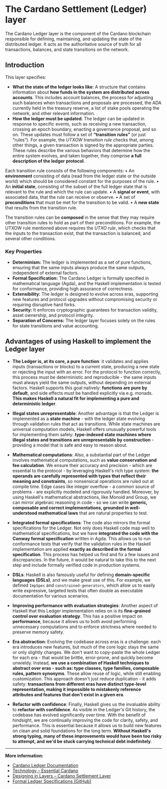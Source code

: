 # The Cardano Settlement (Ledger) layer

The Cardano Ledger layer is the component of the Cardano blockchain responsible for defining, maintaining, and updating the state of the distributed ledger. It acts as the authoritative source of truth for all transactions, balances, and state transitions on the network.

## Introduction

This layer specifies:
- **What the state of the ledger looks like**: A structure that contains information about **how funds in the system are distributed across accounts**. This includes account balances, the process for adjusting such balances when transactions and proposals are processed, the ADA currently held in the treasury reserve, a list of stake pools operating the network, and other relevant information.
- **How the ledger must be updated**: The ledger can be updated in response to specific events, such as receiving a new transaction, crossing an epoch boundary, enacting a governance proposal, and so on. These updates must follow a set of **“transition rules”** (or just “rules”). For example, the *UTXOW transition rule* checks that, among other things, a given transaction is signed by the appropriate parties. These rules describe the various behaviors that determine how the entire system evolves, and taken together, they comprise **a full description of the ledger protocol**.

Each transition rule consists of the following components:
• An **environment** consisting of data (read from the ledger state or the outside world) which should be considered constant for the purposes of the rule.
• An **initial state**, consisting of the subset of the full ledger state that is relevant to the rule and which the rule can update.
• A **signal or event**, with associated data, that the rule can receive or observe.
• A set of **preconditions** that must be met for the transition to be valid.
• A **new state** that results from the transition rule.

The transition rules can be **composed** in the sense that they may require other transition rules to hold as part of their preconditions. For example, the UTXOW rule mentioned above requires the *UTXO rule*, which checks that the inputs to the transaction exist, that the transaction is balanced, and several other conditions.

### Key Properties

- **Determinism:** The ledger is implemented as a set of pure functions, ensuring that the same inputs always produce the same outputs, independent of external factors.
- **Formal Specification:** The Cardano Ledger is formally specified in mathematical language (Agda), and the Haskell implementation is tested for conformance, providing high assurance of correctness.
- **Extensibility:** The ledger is designed to evolve across eras, supporting new features and protocol upgrades without compromising security or requiring disruptive hard forks.
- **Security:** It enforces cryptographic guarantees for transaction validity, asset ownership, and protocol integrity.
- **Separation of Concerns:** The ledger layer focuses solely on the rules for state transitions and value accounting.

## Advantages of using Haskell to implement the Ledger layer

- **The Ledger is, at its core, a pure function**: it validates and applies inputs (transactions or blocks) to a current state, producing a new state or rejecting the input with an error. For the protocol to function correctly, this process must be deterministic and reproducible - the same inputs must always yield the same outputs, without depending on external factors. Haskell supports this goal natively: **functions are pure by default**, and side effects must be handled explicitly via e.g. monads. **This makes Haskell a natural fit for implementing a pure and deterministic ledger**.

- **Illegal states unrepresentable**: Another advantage is that the Ledger is implemented as a **state machine** - with the ledger state evolving through validation rules that act as transitions. While state machines are universal computation models, Haskell offers unusually powerful tools for implementing them safely: **type-indexed state machines where illegal states and transitions are unrepresentable by construction** - providing a model that is safe and easy to reason about. 

- **Mathematical computations**: Also, a substantial part of the Ledger involves mathematical computations, such as **value conservation and fee calculation**. We ensure their accuracy and precision - which are essential to the protocol - by leveraging Haskell's rich type system: **the operands are carefully represented with types that reflect their meaning and constraints**, so nonsensical operations are ruled out at compile time. Edge cases like integer overflow - a common source of problems - are explicitly modeled and rigorously handled. Moreover, by using Haskell's mathematical abstractions, like Monoid and Group, we can mirror algebraic reasoning in code - so we can write **generic, composable and correct implementations, grounded in well-understood mathematical laws** that are natural properties to test. 

- **Integrated formal specifications**: The code also mirrors the formal specifications for the Ledger. Not only does Haskell code map well to mathematical specifications, but we have **integrated the code with the Conway formal specification** written in Agda. This allows us to run conformance tests that verify that the validation rules in the Haskell implementation are applied **exactly as described in the formal specification**. This process has helped us find and fix a few issues and discrepancies. In the future, it would be natural to take this to the next step and include formally verified code in production systems. 

- **DSLs**: Haskell is also famously useful for defining **domain-specific languages (DSLs)**, and we make great use of this. For example, we defined `ImpSpec` and `constrained-generators`, which allow us to easily write expressive, targeted tests that often double as executable documentation for various scenarios. 

- **Improving performance with evaluation strategies**: Another aspect of Haskell that this Ledger implementation relies on is its **fine-grained control over evaluation strategy**. This has a positive impact on **performance**, because it allows us to both avoid performing unnecessary computations and to enforce strictness where needed to preserve memory safety. 

- **Era abstraction**: Evolving the codebase across eras is a challenge: each era introduces new features, but much of the core logic stays the same or only slightly changes. We don't want to copy-paste the whole Ledger for each era - that would be brittle, error-prone, and quickly become unwieldy. Instead, **we use a combination of Haskell techniques to abstract over eras - such as: type classes, type families, composable rules, pattern synonyms**. These allow reuse of logic, while still enabling customization. This approach doesn't just reduce duplication - it adds safety: **transactions from different eras have distinct type-level representation, making it impossible to mistakenly reference attributes and features that don't exist in a given era**.

- **Refactor with confidence**: Finally, Haskell gives us the invaluable ability to **refactor with confidence**. As visible in the Ledger's Git history, the codebase has evolved significantly over time. With the benefit of hindsight, we are continually improving the code for clarity, safety, and performance. This is essential because it allows us to build new features on clean and solid foundations for the long term. **Without Haskell's strong typing, many of these improvements would have been too risky to attempt, and we'd be stuck carrying technical debt indefinitely**. 

---

**More information:**
- [Cardano Ledger Documentation](https://cardano-ledger.readthedocs.io/en/latest/)
- [Technology – Essential Cardano](https://www.essentialcardano.io/article/technology)
- [Designing in Layers – Cardano Settlement Layer](https://why.cardano.org/en/introduction/designing-in-layers/)
- [Formal Ledger Specifications (GitHub)](https://github.com/input-output-hk/formal-ledger-specifications) 


